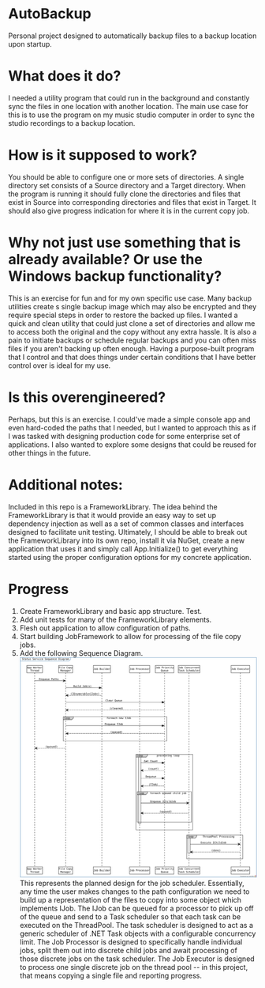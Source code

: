 # AutoBackup
Personal project designed to automatically backup files to a backup location upon startup.

# What does it do?
I needed a utility program that could run in the background and constantly sync the files in one location with another location.  The main use case for this is to use the program on my music studio computer in order to sync the studio recordings to a backup location.

# How is it supposed to work?
You should be able to configure one or more sets of directories.  A single directory set consists of a Source directory and a Target directory.  When the program is running it should fully clone the directories and files that exist in Source into corresponding directories and files that exist in Target.  It should also give progress indication for where it is in the current copy job.

# Why not just use something that is already available? Or use the Windows backup functionality?
This is an exercise for fun and for my own specific use case.  Many backup utilities create s single backup image which may also be encrypted and they require special steps in order to restore the backed up files.  I wanted a quick and clean utility that could just clone a set of directories and allow me to access both the original and the copy without any extra hassle.  It is also a pain to initiate backups or schedule regular backups and you can often miss files if you aren't backing up often enough.  Having a purpose-built program that I control and that does things under certain conditions that I have better control over is ideal for my use.

# Is this overengineered?
Perhaps, but this is an exercise.  I could've made a simple console app and even hard-coded the paths that I needed, but I wanted to approach this as if I was tasked with designing production code for some enterprise set of applications.  I also wanted to explore some designs that could be reused for other things in the future.

# Additional notes:
Included in this repo is a FrameworkLibrary.  The idea behind the FrameworkLibrary is that it would provide an easy way to set up dependency injection as well as a set of common classes and interfaces designed to facilitate unit testing.  Ultimately, I should be able to break out the FrameworkLibrary into its own repo, install it via NuGet, create a new application that uses it and simply call App.Initialize<ConfigurationClass>() to get everything started using the proper configuration options for my concrete application.

# Progress

1.  Create FrameworkLibrary and basic app structure.  Test.
2.  Add unit tests for many of the FrameworkLibrary elements.
3.  Flesh out application to allow configuration of paths.
4.  Start building JobFramework to allow for processing of the file copy jobs.
5.  Add the following Sequence Diagram.  
![alt text](DesignDocs/JobSchedulingSequence.duml.svg)
This represents the planned design for the job scheduler.  Essentially, any time the user makes changes to the path configuration we need to build up a representation of the files to copy into some object which implements IJob.  The IJob can be queued for a processor to pick up off of the queue and send to a Task scheduler so that each task can be executed on the ThreadPool.  The task scheduler is designed to act as a generic scheduler of .NET Task objects with a configurable concurrency limit.  The Job Processor is designed to specifically handle individual jobs, split them out into discrete child jobs and await processing of those discrete jobs on the task scheduler.  The Job Executor is designed to process one single discrete job on the thread pool -- in this project, that means copying a single file and reporting progress.
